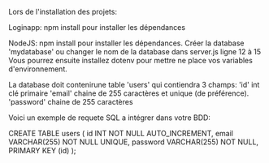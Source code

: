 Lors de l'installation des projets:

Loginapp:
npm install pour installer les dépendances

NodeJS:
npm install pour installer les dépendances.
Créer la database 'mydatabase' ou changer le nom de la database dans server.js ligne 12 à 15
Vous pourrez ensuite installez dotenv pour mettre ne place vos variables d'environnement.

La database doit contenirune table 'users' qui contiendra 3 champs:
'id' int clé primaire
'email' chaine de 255 caractères et unique (de préférence).
'password' chaine de 255 caractères

Voici un exemple de requete SQL a intégrer dans votre BDD:

CREATE TABLE users (
  id INT NOT NULL AUTO_INCREMENT,
  email VARCHAR(255) NOT NULL UNIQUE,
  password VARCHAR(255) NOT NULL,
  PRIMARY KEY (id)
);


